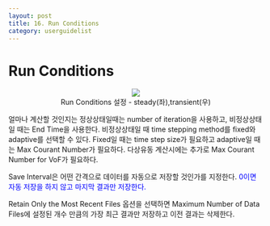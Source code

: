 ```yaml
---
layout: post
title: 16. Run Conditions
category: userguidelist
---
```


# Run Conditions

<p align='center'>
    <img src="https://github.com/nextfoam/baram-pages/raw/main/screenshots/pic/runcondition.png"><br> Run Conditions 설정 - steady(좌),transient(우)
</p>

얼마나 계산할 것인지는 정상상태일때는 number of iteration을 사용하고, 비정상상태일 때는 End Time을 사용한다. 비정상상태일 때 time stepping method를 fixed와 adaptive를 선택할 수 있다. Fixed일 때는 time step size가 필요하고 adaptive일 때는 Max Courant Number가 필요하다. 다상유동 계산시에는 추가로 Max Courant Number for VoF가 필요하다.

Save Interval은 어떤 간격으로 데이터를 자동으로 저장할 것인가를 지정한다. <span style="color:blue">0이면 자동 저장을 하지 않고 마지막 결과만 저장한다.</span>

Retain Only the Most Recent Files 옵션을 선택하면 Maximum Number of Data Files에 설정된 개수 만큼의 가장 최근 결과만 저장하고 이전 결과는 삭제한다. 

